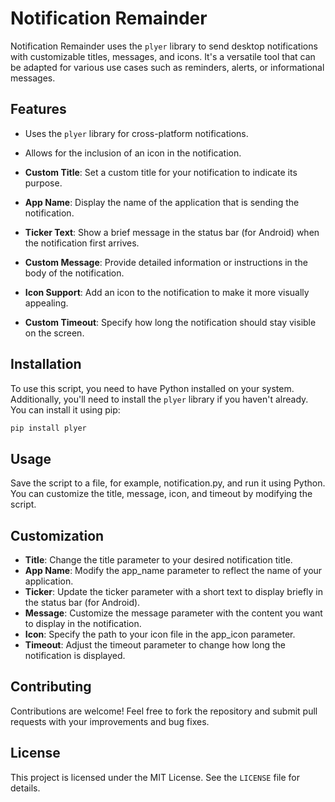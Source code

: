 # Notification Remainder 

Notification Remainder uses the `plyer` library to send desktop notifications with customizable titles, messages, and icons. It's a versatile tool that can be adapted for various use cases such as reminders, alerts, or informational messages.

## Features

- Uses the `plyer` library for cross-platform notifications.
- Allows for the inclusion of an icon in the notification.

- **Custom Title**: Set a custom title for your notification to indicate its purpose.
- **App Name**: Display the name of the application that is sending the notification.
- **Ticker Text**: Show a brief message in the status bar (for Android) when the notification first arrives.
- **Custom Message**: Provide detailed information or instructions in the body of the notification.
- **Icon Support**: Add an icon to the notification to make it more visually appealing.
- **Custom Timeout**: Specify how long the notification should stay visible on the screen.

## Installation

To use this script, you need to have Python installed on your system. Additionally, you'll need to install the `plyer` library if you haven't already. You can install it using pip:

```bash
pip install plyer
```

## Usage

Save the script to a file, for example, notification.py, and run it using Python. You can customize the title, message, icon, and timeout by modifying the script.

## Customization

- **Title**: Change the title parameter to your desired notification title.
- **App Name**: Modify the app_name parameter to reflect the name of your application.
- **Ticker**: Update the ticker parameter with a short text to display briefly in the status bar (for Android).
- **Message**: Customize the message parameter with the content you want to display in the notification.
- **Icon**: Specify the path to your icon file in the app_icon parameter.
- **Timeout**: Adjust the timeout parameter to change how long the notification is displayed.
  
## Contributing

Contributions are welcome! Feel free to fork the repository and submit pull requests with your improvements and bug fixes.

## License

This project is licensed under the MIT License. See the `LICENSE` file for details.
